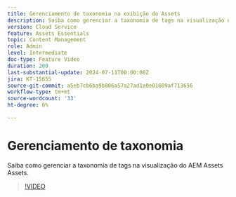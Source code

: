 ```yaml
---
title: Gerenciamento de taxonomia na exibição do Assets
description: Saiba como gerenciar a taxonomia de tags na visualização do AEM Assets Assets.
version: Cloud Service
feature: Assets Essentials
topic: Content Management
role: Admin
level: Intermediate
doc-type: Feature Video
duration: 280
last-substantial-update: 2024-07-11T00:00:00Z
jira: KT-15655
source-git-commit: a5eb7cb6ba9b806a57a27ad1a0e01609af713656
workflow-type: tm+mt
source-wordcount: '33'
ht-degree: 6%

---
```



# Gerenciamento de taxonomia

Saiba como gerenciar a taxonomia de tags na visualização do AEM Assets Assets.

>[!VIDEO](https://video.tv.adobe.com/v/3431081/?learn=on)
